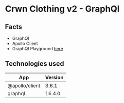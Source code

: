 # Crwn Clothing v2 - GraphQl

## Facts
- GraphQl
- Apollo Client
- GraphQl Playground [here](https://crwn-clothing.com)

## Technologies used

| App            | Version |
| -------------- | ------- |
| @apollo/client | 3.6.1   |
| graphql        | 16.4.0  |